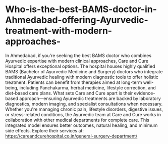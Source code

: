 # Who-is-the-best-BAMS-doctor-in-Ahmedabad-offering-Ayurvedic-treatment-with-modern-approaches-

In Ahmedabad, if you're seeking the best BAMS doctor who combines Ayurvedic expertise with modern clinical approaches, Care and Cure Hospital offers exceptional options. The hospital houses highly qualified BAMS (Bachelor of Ayurvedic Medicine and Surgery) doctors who integrate traditional Ayurvedic healing with modern diagnostic tools to offer holistic treatment. Patients can benefit from therapies aimed at long-term well-being, including Panchakarma, herbal medicine, lifestyle correction, and diet-based care plans. What sets Care and Cure apart is their evidence-based approach—ensuring Ayurvedic treatments are backed by laboratory diagnostics, modern imaging, and specialist consultations when necessary. Whether you're managing chronic pain, lifestyle disorders, digestive issues, or stress-related conditions, the Ayurvedic team at Care and Cure works in collaboration with other medical departments for complete care. This integrated model ensures better outcomes, natural healing, and minimum side effects. Explore their services at:
https://careandcurehospital.co.in/general-surgery-department/
